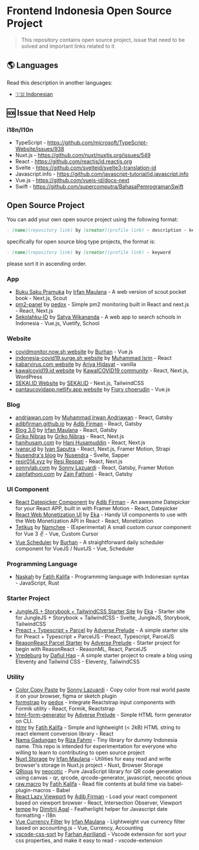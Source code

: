 # Frontend Indonesia Open Source Project

> This repository contains open source project, issue that need to be solved and important links related to it

## 🌎 Languages

Read this description in another languages:

- [🇮🇩 Indonesian](./README-ID.md)

## 🆘 Issue that Need Help

### i18n/l10n

- TypeScript - https://github.com/microsoft/TypeScript-Website/issues/938
- Nuxt.js - https://github.com/nuxt/nuxtjs.org/issues/549
- React - https://github.com/reactjs/id.reactjs.org
- Svelte - https://github.com/svelteid/svelte3-translation-id
- Javascript.info - https://github.com/javascript-tutorial/id.javascript.info
- Vue.js - https://github.com/vuejs-id/docs-next
- Swift - https://github.com/supercomputra/BahasaPemrogramanSwift

## Open Source Project

You can add your own open source project using the following format:

```markdown
- [name](repository link) by [creator](profile link) - description - keyword
```

specifically for open source blog type projects, the format is:

```markdown
- [name](repository link) by [creator](profile link) - keyword
```

please sort it in ascending order.

### App

- [Buku Saku Pramuka](https://github.com/mazipan/buku-saku-pramuka) by [Irfan Maulana](https://github.com/mazipan) - A web version of scout pocket book - Next.js, Scout
- [pm2-panel](https://github.com/pedox/pm2-panel) by [pedox](https://github.com/pedox) - Simple pm2 monitoring built in React and next.js - React, Next.js
- [Sekolahku-ID](https://github.com/satyawikananda/Sekolahku-ID/) by [Satya Wikananda](https://github.com/satyawikananda) - A web app to search schools in Indonesia - Vue.js, Vuetify, School

### Website

- [covidmonitor.now.sh website](https://github.com/burhanahmeed/covidmonitor) by [Burhan](https://github.com/burhanahmeed) - Vue.js
- [indonesia-covid19.surge.sh website](https://github.com/MochIsrin068/indonesia-covid19-info) by [Muhammad Isrin](https://github.com/MochIsrin068) - React
- [kabarvirus.com website](https://github.com/ariya/kabarvirus) by [Ariya Hidayat](https://github.com/ariya) - vanilla
- [kawalcovid19.id website](https://gitlab.com/kawalcovid19/website/kawalcovid19.id/) by [KawalCOVID19 community](https://gitlab.com/kawalcovid19) - React, Next.js, WordPress
- [SEKAI.ID Website](https://s.sekai.id/git-web) by [SEKAI.ID](https://gitlab.com/sekaidotid) - Next.js, TailwindCSS
- [pantaucovidapp.netlify.app website](https://github.com/fiqryq/Pantaucovid-Dashboard) by [Fiqry choerudin](https://github.com/fiqryq) - Vue.js

### Blog

- [andriawan.com](https://github.com/andriawan/andriawan.com) by [Muhammad Irwan Andriawan](https://github.com/andriawan) - React, Gatsby
- [adibfirman.github.io](https://github.com/adibfirman/adibfirman.github.io) by [Adib Firman](https://github.com/adibfirman) - React, Gatsby
- [Blog 3.0](https://github.com/mazipan/blog-3.0) by [Irfan Maulana](https://github.com/mazipan) - React, Gatsby
- [Griko Nibras](https://github.com/grikomsn/griko.id) by [Griko Nibras](https://github.com/grikomsn) - React, Next.js
- [hanihusam.com](https://github.com/hanihusam/hanihusam.com) by [Hani Husamuddin](https://github.com/hanihusam) - React, Next.js
- [iyansr.id](https://github.com/iyansr/iyansr.id-reborn) by [Iyan Saputra](https://github.com/iyansr) - React, Next.js, Framer Motion, Strapi
- [Nusendra's blog](https://github.com/nusendra/blog) by [Nusendra](https://github.com/nusendra) - Svelte, Sapper
- [resir014.xyz](https://github.com/resir014/resir014.xyz) by [Resi Respati](https://github.com/resir014) - React, Next.js
- [sonnylab.com](https://github.com/sonnylazuardi/sonnylab.com) by [Sonny Lazuardi](https://github.com/sonnylazuardi) - React, Gatsby, Framer Motion
- [zainfathoni.com](https://github.com/zainfathoni/www.zainfathoni.com) by [Zain Fathoni](https://github.com/zainfathoni) - React, Gatsby

### UI Component

- [React Datepicker Component](https://github.com/adibfirman/react-datepicker) by [Adib Firman](https://github.com/adibfirman) - An awesome Datepicker for your React APP, built in with Framer Motion - React, Datepicker
- [React Web Monetization UI](https://github.com/ekafyi/react-web-monetization-ui) by [Eka](https://github.com/ekafyi) - Handy UI components to use with the Web Monetization API in React - React, Monetization
- [Tetikus](https://github.com/Namchee/tetikus) by [Namchee](https://github.com/Namchee) - (Experimental) A small custom cursor component for Vue 3 ✌️ - Vue, Custom Cursor
- [Vue Scheduler](https://github.com/burhanahmeed/vue-daily-schedule) by [Burhan](https://github.com/burhanahmeed) - A straightforward daily scheduler component for VueJS / NuxtJS - Vue, Scheduler

### Programming Language

- [Naskah](https://github.com/pveyes/naskah) by [Fatih Kalifa](https://github.com/pveyes) - Programming language with Indonesian syntax - JavaScript, Rust

### Starter Project

- [JungleJS + Storybook + TailwindCSS Starter Site](https://github.com/ekafyi/junglejs-storybook-tailwind) by [Eka](https://github.com/ekafyi) - Starter site for JungleJS + Storybook + TailwindCSS - Svelte, JungleJS, Storybook, TailwindCSS
- [Preact + Typescript + Parcel](https://github.com/ywnv/preact-typescript-parcel) by [Adverse Prelude](https://github.com/ywnv) - A simple starter site for Preact + Typescript + ParcelJS - Preact, Typescript, ParcelJS
- [ReasonReact Parcel Starter](https://github.com/ywnv/reason-react-parcel) by [Adverse Prelude](https://github.com/ywnv) - Starter project for begin with ReasonReact - ReasonML, React, ParcelJS
- [Vredeburg](https://github.com/dafiulh/vredeburg) by [Dafiul Haq](https://github.com/dafiulh) - A simple starter project to create a blog using Eleventy and Tailwind CSS - Eleventy, TailwindCSS

### Utility

- [Color Copy Paste](https://github.com/sonnylazuardi/color-copy-paste) by [Sonny Lazuardi](https://github.com/sonnylazuardi) - Copy color from real world paste it on your browser, figma or sketch plugin
- [formstrap](https://github.com/pedox/formstrap) by [pedox](https://github.com/pedox) - Integrate Reactstrap input components with Formik utility - React, Formik, Reactstrap
- [html-form-generator](https://github.com/ywnv/html-form-generator) by [Adverse Prelude](https://github.com/ywnv) - Simple HTML form generator on CLI.
- [htmr](https://github.com/pveyes/htmr) by [Fatih Kalifa](https://github.com/pveyes/htmr) - Simple and lightweight (< 2kB) HTML string to react element conversion library - React
- [Nama Gadungan](https://github.com/rizafahmi/nama-gadungan) by [Riza Fahmi](https://github.com/rizafahmi) - Tiny library for dummy Indonesia name. This repo is intended for experimentation for everyone who willing to learn to contributing to open source project
- [Nuxt Storage](https://github.com/mazipan/nuxt-storage) by [Irfan Maulana](https://github.com/mazipan) - Utilities for easy read and write browser's storage in Nuxt.js project - Nuxt, Browser Storage
- [QRious](https://github.com/neocotic/qrious) by [neocotic](https://github.com/neocotic) - Pure JavaScript library for QR code generation using canvas - qr, qrcode, qrcode-generator, javascript, neocotic qrious
- [raw.macro](https://github.com/pveyes/raw.macro) by [Fatih Kalifa](https://github.com/pveyes) - Read file contents at build time via babel-plugin-macros - Babel
- [React Lazy Viewport](https://github.com/adibfirman/react-lazy-viewport) by [Adib Firman](https://github.com/adibfirman) - Load your react component based on viewport browser - React, Intersection Observer, Viewport
- [tempe](https://github.com/masbagal/tempe) by [Dimitrij Agal](https://github.com/masbagal) - Featherlight helper for Javascript date formatting - i18n
- [Vue Currency Filter](https://github.com/mazipan/vue-currency-filter) by [Irfan Maulana](https://github.com/mazipan) - Lightweight vue currency filter based on accounting.js - Vue, Currency, Accounting
- [vscode-css-sort](https://github.com/apriliandi246/vscode-css-sort) by [Farhan Apriliandi](https://github.com/apriliandi246) - Vscode extension for sort your css properties, and make it easy to read - vscode-extension

